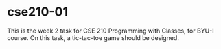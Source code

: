 # cse210-01
This is the week 2 task for CSE 210 Programming with Classes, for BYU-I course.
On this task, a tic-tac-toe game should be designed.

